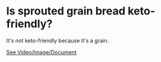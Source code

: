 # Is sprouted grain bread keto-friendly?

It's not keto-friendly because it's a grain.

 [See Video/Image/Document](https://hls-player.drberg.com/asset?path=migrated-assets/the-healthiest-bread-in-the-world)
